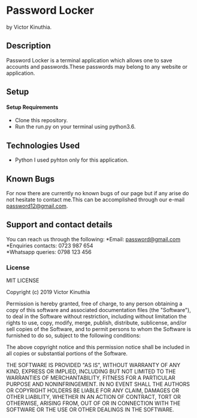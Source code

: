 # Password Locker

by Victor Kinuthia.

## Description 
  Password Locker is a terminal application which allows one to save accounts and passwords.These passwords may belong to any website or application.

## Setup
#### Setup Requirements
* Clone this repository.
* Run the run.py on your terminal using python3.6.

## Technologies Used
* Python 
I used pyhton only for this application.

## Known Bugs
For now there are currently no known bugs of our page but if any arise do not hesitate to contact me.This can be accomplished through our e-mail password12@gmail.com.
## Support and contact details
You can reach us through the following:
*Email: password@gmail.com<br>
*Enquiries contacts: 0723 987 654<br> 
*Whatsapp queries: 0798 123 456
### License
MIT LICENSE

Copyright (c) 2019 Victor Kinuthia

Permission is hereby granted, free of charge, to any person obtaining a copy of this software and associated documentation files (the "Software"), to deal in the Software without restriction, including without limitation the rights to use, copy, modify, merge, publish, distribute, sublicense, and/or sell copies of the Software, and to permit persons to whom the Software is furnished to do so, subject to the following conditions:

The above copyright notice and this permission notice shall be included in all copies or substantial portions of the Software.

THE SOFTWARE IS PROVIDED "AS IS", WITHOUT WARRANTY OF ANY KIND, EXPRESS OR IMPLIED, INCLUDING BUT NOT LIMITED TO THE WARRANTIES OF MERCHANTABILITY, FITNESS FOR A PARTICULAR PURPOSE AND NONINFRINGEMENT. IN NO EVENT SHALL THE AUTHORS OR COPYRIGHT HOLDERS BE LIABLE FOR ANY CLAIM, DAMAGES OR OTHER LIABILITY, WHETHER IN AN ACTION OF CONTRACT, TORT OR OTHERWISE, ARISING FROM, OUT OF OR IN CONNECTION WITH THE SOFTWARE OR THE USE OR OTHER DEALINGS IN THE SOFTWARE.